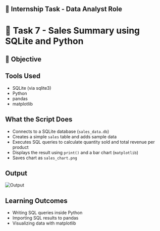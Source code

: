 ## 📌 Internship Task - Data Analyst Role

# 🧹 Task 7 - Sales Summary using SQLite and Python

## 🎯 Objective

## Tools Used
- SQLite (via sqlite3)
- Python
- pandas
- matplotlib

## What the Script Does
- Connects to a SQLite database (`sales_data.db`)
- Creates a simple `sales` table and adds sample data
- Executes SQL queries to calculate quantity sold and total revenue per product
- Displays the result using `print()` and a bar chart (`matplotlib`)
- Saves chart as `sales_chart.png`

## Output
![Output](https://github.com/user-attachments/assets/baf7e401-565f-4620-8940-ccf3cf13dd7a)

## Learning Outcomes
- Writing SQL queries inside Python
- Importing SQL results to pandas
- Visualizing data with matplotlib
